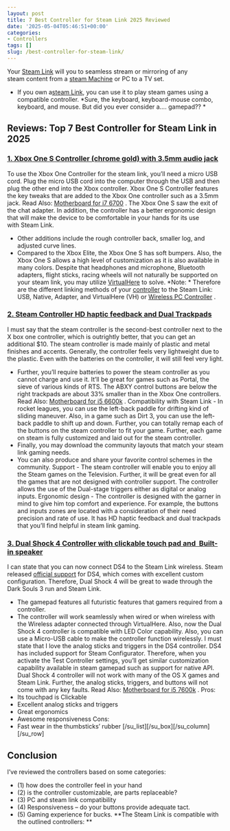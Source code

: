 ```yaml
---
layout: post
title: 7 Best Controller for Steam Link 2025 Reviewed
date: '2025-05-04T05:46:51+00:00'
categories:
- Controllers
tags: []
slug: /best-controller-for-steam-link/
---
```


Your
[Steam Link](https://www.amazon.com/dp/B016XBGWAQ/?tag=p-policy-20)
will you to seamless stream or mirroring of any steam content from a
[steam Machine](https://en.wikipedia.org/wiki/Steam_Machine_(hardware_platform))
or PC to a TV set.
- If you own a[steam Link](https://www.amazon.com/dp/B016XBGWAQ/?tag=p-policy-20), you can use it to play steam games using a compatible controller.
*Sure, the keyboard, keyboard-mouse combo, keyboard, and mouse. But did you ever consider a…. gamepad?? *
## Reviews: Top 7 Best Controller for Steam Link in 2025
### [1. Xbox One S Controller (chrome gold) with 3.5mm audio jack](https://www.amazon.com/dp/B076589BVQ/?tag=p-policy-20)
To use the Xbox One Controller for the steam link, you’ll need a micro USB cord.
Plug the micro USB cord into the computer through the USB and then plug the other end into the Xbox controller.
Xbox One S Controller features the key tweaks that are added to the Xbox One controller such as a 3.5mm jack. Read Also:
[Motherboard for i7 6700](https://pestpolicy.com/best-motherboard-for-i7-6700/)
.
The Xbox One S saw the exit of the chat adapter. In addition, the controller has a better ergonomic design that will make the device to be comfortable in your hands for its use with Steam Link.
- Other additions include the rough controller back, smaller log, and adjusted curve lines.
- Compared to the Xbox Elite, the Xbox One S has soft bumpers. Also, the Xbox One S allows a high level of customization as it is also available in many colors.
Despite that headphones and microphone, Bluetooth adapters, flight sticks, racing wheels will not naturally be supported on your steam link, you may utilize
[VirtualHere](http://store.steampowered.com/app/440520/)
to solve.
*Note: *
Therefore are the different linking methods of your
[controller](https://safetomatic.com)
to the Steam Link: USB, Native, Adapter, and VirtualHere (VH) or
[Wireless PC Controller](https://pestpolicy.com/best-wireless-pc-controller/)
.
### [2. Steam Controller HD haptic feedback and Dual Trackpads](https://www.amazon.com/dp/B016KBVBCS/?tag=p-policy-20)
I must say that the steam controller is the second-best controller next to the X box one controller, which is outrightly better, that you can get an additional $10.
The steam controller is made mainly of plastic and metal finishes and accents.
Generally, the controller feels very lightweight due to the plastic. Even with the batteries on the controller, it will still feel very light.
- Further, you’ll require batteries to power the steam controller as you cannot charge and use it.
It’ll be great for games such as Portal, the sieve of various kinds of RTS.
The ABXY control buttons are below the right trackpads are about 33% smaller than in the Xbox One controllers. Read Also:
[Motherboard for i5 6600k](https://pestpolicy.com/best-motherboard-for-i5-6600k/)
.
Compatibility with Steam Link - In rocket leagues, you can use the left-back paddle for drifting kind of sliding maneuver. Also, in a game such as Dirt 3, you can use the left-back paddle to shift up and down.
Further, you can totally remap each of the buttons on the steam controller to fit your game. Further, each game on steam is fully customized and laid out for the steam controller.
- Finally, you may download the community layouts that match your steam link gaming needs.
- You can also produce and share your favorite control schemes in the community.
Support - The steam controller will enable you to enjoy all the Steam games on the Television. Further, it will be great even for all the games that are not designed with controller support.
The controller allows the use of the Dual-stage triggers either as digital or analog inputs. Ergonomic design - The controller is designed with the garner in mind to give him top comfort and experience.
For example, the buttons and inputs zones are located with a consideration of their need precision and rate of use.
It has HD haptic feedback and dual trackpads that you’ll find helpful in steam link gaming.
### [3. Dual Shock 4 Controller with clickable touch pad and  Built-in speaker](https://www.amazon.com/dp/B01M6CV5IF/?tag=p-policy-20)
I can state that you can now connect DS4 to the Steam Link wireless. Steam released
[official support](http://store.steampowered.com/news/26185/)
for DS4, which comes with excellent custom configuration.
Therefore, Dual Shock 4 will be great to wade through the Dark Souls 3 run and Steam Link.
- The gamepad features all futuristic features that gamers required from a controller.
- The controller will work seamlessly when wired or when wireless with the Wireless adapter connected through VirtualHere.
Also, now the Dual Shock 4 controller is compatible with LED Color capability.
Also, you can use a Micro-USB cable to make the controller function wirelessly. I must state that I love the analog sticks and triggers in the DS4 controller.
DS4 has included support for Steam Configurator. Therefore, when you activate the Test Controller settings, you’ll get similar customization capability available in steam gamepad such as support for native API.
Dual Shock 4 controller will not work with many of the OS X games and Steam Link. Further, the analog sticks, triggers, and buttons will not come with any key faults. Read Also:
[Motherboard for i5 7600k](https://pestpolicy.com/best-motherboard-for-i5-7600k/)
.
Pros:
- Its touchpad is Clickable
- Excellent analog sticks and triggers
- Great ergonomics
- Awesome responsiveness
Cons:
- Fast wear in the thumbsticks’ rubber
[/su_list][/su_box][/su_column]
[/su_row]
## Conclusion
I’ve reviewed the controllers based on some categories:
- (1) how does the controller feel in your hand
- (2) is the controller customizable, are parts replaceable?
- (3) PC and steam link compatibility
- (4) Responsiveness – do your buttons provide adequate tact.
- (5) Gaming experience for bucks.
**The Steam Link is compatible with the outlined controllers: **
